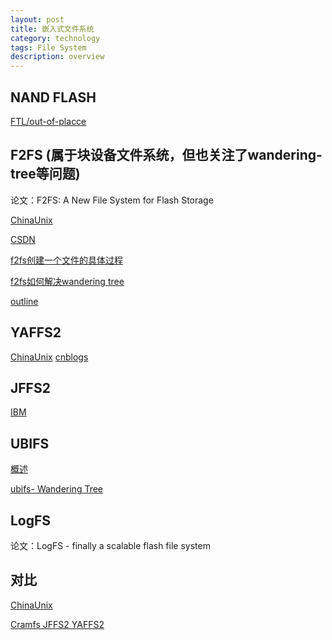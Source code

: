 ```yaml
---
layout: post
title: 嵌入式文件系统
category: technology
tags: File System
description: overview
---
```

## NAND FLASH

[FTL/out-of-placce](http://blog.51cto.com/alanwu/1427101)

## F2FS (属于块设备文件系统，但也关注了wandering-tree等问题)

论文：F2FS: A New File System for Flash Storage

[ChinaUnix](http://blog.chinaunix.net/uid/28989651/cid-180423-list-1.html)

[CSDN](https://blog.csdn.net/wojiushihuchao1/article/details/76081017)

[f2fs创建一个文件的具体过程](https://blog.csdn.net/sunwukong54/article/details/45672155)

[f2fs如何解决wandering tree](http://www.bubuko.com/infodetail-1094888.html)

[outline](http://www.doc88.com/p-9062359972638.html)

## YAFFS2

[ChinaUnix](http://blog.chinaunix.net/uid/9863638/cid-29990-list-1.html)
[cnblogs](https://www.cnblogs.com/hoys/p/3690951.html)  

## JFFS2

[IBM](https://www.ibm.com/developerworks/cn/linux/l-jffs2/)

## UBIFS

[概述](https://www.cnblogs.com/embedded-linux/p/6241817.html)

[ubifs- Wandering Tree](https://blog.csdn.net/fervor_heart/article/details/8908868)

## LogFS

论文：LogFS - finally a scalable flash file system

## 对比

[ChinaUnix](http://blog.chinaunix.net/uid-23381466-id-3411483.html)

[Cramfs JFFS2 YAFFS2](https://blog.csdn.net/daofengdeba/article/details/7721340)